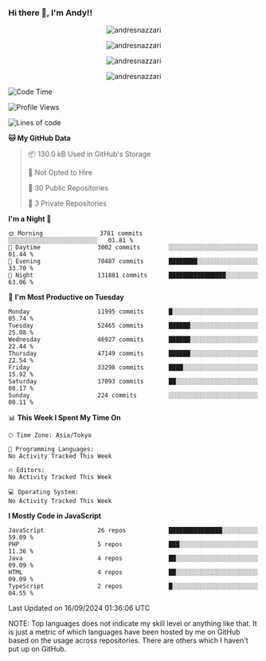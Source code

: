 ### Hi there 👋, I'm Andy!!

<p align="center" >
  <img src="https://github-profile-trophy.vercel.app/?username=AndresNazzari&theme=dracula&column=-1" alt="andresnazzari"/>
</p>

<p align="center">
  <img  src="https://github-readme-stats.vercel.app/api?username=AndresNazzari&count_private=true&show_icons=true&theme=dracula" alt="andresnazzari"/>
</p>
<p align="center">
  <img  src="https://github-readme-stats.vercel.app/api/top-langs/?username=AndresNazzari&layout=compact" alt="andresnazzari"/>
</p>
<p align="center" >
  <img src="https://github-readme-stats.vercel.app/api/wakatime?username=AndresNazzari" alt="andresnazzari"/>
</p>

<!--START_SECTION:waka-->
![Code Time](http://img.shields.io/badge/Code%20Time-966%20hrs%209%20mins-blue)

![Profile Views](http://img.shields.io/badge/Profile%20Views-0-blue)

![Lines of code](https://img.shields.io/badge/From%20Hello%20World%20I%27ve%20Written-43.0%20million%20lines%20of%20code-blue)

**🐱 My GitHub Data** 

> 📦 130.0 kB Used in GitHub's Storage 
 > 
> 🚫 Not Opted to Hire
 > 
> 📜 30 Public Repositories 
 > 
> 🔑 3 Private Repositories 
 > 
**I'm a Night 🦉** 

```text
🌞 Morning                3781 commits        ░░░░░░░░░░░░░░░░░░░░░░░░░   01.81 % 
🌆 Daytime                3002 commits        ░░░░░░░░░░░░░░░░░░░░░░░░░   01.44 % 
🌃 Evening                70487 commits       ████████░░░░░░░░░░░░░░░░░   33.70 % 
🌙 Night                  131881 commits      ████████████████░░░░░░░░░   63.06 % 
```
📅 **I'm Most Productive on Tuesday** 

```text
Monday                   11995 commits       █░░░░░░░░░░░░░░░░░░░░░░░░   05.74 % 
Tuesday                  52465 commits       ██████░░░░░░░░░░░░░░░░░░░   25.08 % 
Wednesday                46927 commits       ██████░░░░░░░░░░░░░░░░░░░   22.44 % 
Thursday                 47149 commits       ██████░░░░░░░░░░░░░░░░░░░   22.54 % 
Friday                   33298 commits       ████░░░░░░░░░░░░░░░░░░░░░   15.92 % 
Saturday                 17093 commits       ██░░░░░░░░░░░░░░░░░░░░░░░   08.17 % 
Sunday                   224 commits         ░░░░░░░░░░░░░░░░░░░░░░░░░   00.11 % 
```


📊 **This Week I Spent My Time On** 

```text
🕑︎ Time Zone: Asia/Tokyo

💬 Programming Languages: 
No Activity Tracked This Week

🔥 Editors: 
No Activity Tracked This Week

💻 Operating System: 
No Activity Tracked This Week
```

**I Mostly Code in JavaScript** 

```text
JavaScript               26 repos            ███████████████░░░░░░░░░░   59.09 % 
PHP                      5 repos             ███░░░░░░░░░░░░░░░░░░░░░░   11.36 % 
Java                     4 repos             ██░░░░░░░░░░░░░░░░░░░░░░░   09.09 % 
HTML                     4 repos             ██░░░░░░░░░░░░░░░░░░░░░░░   09.09 % 
TypeScript               2 repos             █░░░░░░░░░░░░░░░░░░░░░░░░   04.55 % 
```




 Last Updated on 16/09/2024 01:36:06 UTC
<!--END_SECTION:waka-->

NOTE: Top languages does not indicate my skill level or anything like that. It is just a metric of which languages have been hosted by me on GitHub based on the usage across repositories. There are others which I haven't put up on GitHub.

<!-- Here are some ideas to get you started:

-   🔭 I’m currently working on ...
-   🌱 I’m currently learning ...
-   👯 I’m looking to collaborate on ...
-   🤔 I’m looking for help with ...
-   💬 Ask me about ...
-   📫 How to reach me: ...
-   😄 Pronouns: ...
-   ⚡ Fun fact: ... -->
